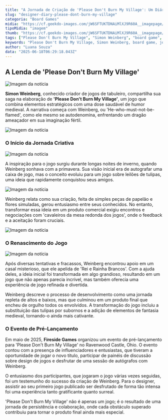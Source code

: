 ```yaml
---
title: "A Jornada de Criação de 'Please Don't Burn My Village': Um Diário de Designer"
slug: "designer-diary-please-dont-burn-my-village"
categoria: "Board Games"
midia: "https://cf.geekdo-images.com/jW6SFTUKTDNAiMlXJ9R60A__imagepage/img/JlTJWeANSPL8LDgfWL8-nI8l3Bo=/fit-in/900x600/filters:no_upscale():strip_icc()/pic8677734.jpg"
tipoMidia: "imagem"
thumb: "https://cf.geekdo-images.com/jW6SFTUKTDNAiMlXJ9R60A__imagepage/img/JlTJWeANSPL8LDgfWL8-nI8l3Bo=/fit-in/900x600/filters:no_upscale():strip_icc()/pic8677734.jpg"
tags: ["Please Don't Burn My Village", "Simon Weinberg", "board game", "jogo de tabuleiro", "design de jogos", "Fireside Games", "evento de lançamento", "estratégia medieval"]
keywords: "Please Don't Burn My Village, Simon Weinberg, board game, jogo de tabuleiro, design de jogos, Fireside Games, evento de lançamento, estratégia medieval"
author: "Luana Souza"
data: "2025-06-18T06:29:18.043Z"
---
```


## A Lenda de 'Please Don't Burn My Village'

![Imagem da notícia](https://cf.geekdo-images.com/hdst6BTCuWbI2LzEm6PDQQ__imagepage/img/QKVDHaf0Ly5UB7ibiaJCDW06hBw=/fit-in/900x600/filters:no_upscale():strip_icc()/pic8841490.jpg)

**Simon Weinberg**, conhecido criador de jogos de tabuleiro, compartilha sua saga na elaboração de **'Please Don't Burn My Village'**, um jogo que combina elementos estratégicos com uma dose saudável de humor medieval. A narrativa começa com Weinberg, ou 'He-who-must-not-be-flamed', como ele mesmo se autodenomina, enfrentando um dragão ameaçador em sua imaginação fértil.

![Imagem da notícia](https://cf.geekdo-images.com/111eEM5vxfZoWRpwh9FRbQ__imagepage/img/fOszAbMfBoc1GaS4CtTHsScPDtQ=/fit-in/900x600/filters:no_upscale():strip_icc()/pic8841489.jpg)

### O Início da Jornada Criativa

![Imagem da notícia](https://cf.geekdo-images.com/ObZO7ZLJH3yHKy9fjjvNNg__imagepage/img/-LVx93caAt8AGcZyMTHfrjKHLfg=/fit-in/900x600/filters:no_upscale():strip_icc()/pic8821785.jpg)

A inspiração para o jogo surgiu durante longas noites de inverno, quando Weinberg sonhava com a primavera. Sua visão inicial era de autografar uma caixa de jogo, mas o conceito evoluiu para um jogo sobre leilões de tulipas, uma ideia que rapidamente conquistou seus amigos.

![Imagem da notícia](https://cf.geekdo-images.com/wCIwK7qxUXgxR1cvAjRRbw__imagepage/img/O0EXgRkT_Mecq45AzOF4lldoE4U=/fit-in/900x600/filters:no_upscale():strip_icc()/pic8821789.jpg)

Weinberg relata como sua criação, feita de simples peças de papelão e flores simuladas, gerou entusiasmo entre seus conhecidos. No entanto, transformar essa ideia em um produto comercial exigiu encontros e negociações com 'cavaleiros da mesa redonda dos jogos', onde o feedback e a aceitação foram cruciais.

![Imagem da notícia](https://cf.geekdo-images.com/d5wX5xM4ALDuRC3UIwSqQw__imagepage/img/7W34khSImtGXJAoU6X7fjAeFaqg=/fit-in/900x600/filters:no_upscale():strip_icc()/pic8870416.jpg)

### O Renascimento do Jogo

![Imagem da notícia](https://cf.geekdo-images.com/Ac6UJa98l1XhawcZI5MuBw__imagepage/img/RUAM2SZ8D5_NkGqLt4suwADEuiI=/fit-in/900x600/filters:no_upscale():strip_icc()/pic8870417.jpg)

Após diversas tentativas e fracassos, Weinberg encontrou apoio em um casal misterioso, que ele apelida de 'Rei e Rainha Brancos'. Com a ajuda deles, a ideia inicial foi transformada em algo grandioso, resultando em um jogo que não apenas parecia incrível, mas também oferecia uma experiência de jogo refinada e divertida.

Weinberg descreve o processo de desenvolvimento como uma jornada repleta de altos e baixos, mas que culminou em um produto final que encheu de orgulho todos os envolvidos. A transformação do jogo incluiu a substituição das tulipas por subornos e a adição de elementos de fantasia medieval, tornando-o ainda mais cativante.

### O Evento de Pré-Lançamento

Em maio de 2025, **Fireside Games** organizou um evento de pré-lançamento para 'Please Don't Burn My Village' no Ravenwood Castle, Ohio. O evento contou com a presença de influenciadores e entusiastas, que tiveram a oportunidade de jogar o novo título, participar de painéis de discussão sobre design de jogos e desfrutar de uma sessão de autógrafos com Weinberg.

O entusiasmo dos participantes, que jogaram o jogo várias vezes seguidas, foi um testemunho do sucesso da criação de Weinberg. Para o designer, assistir ao seu primeiro jogo publicado ser desfrutado de forma tão intensa foi uma experiência tanto gratificante quanto surreal.

'Please Don't Burn My Village' não é apenas um jogo; é o resultado de uma jornada de persistência e colaboração, onde cada obstáculo superado contribuiu para tornar o produto final ainda mais especial.